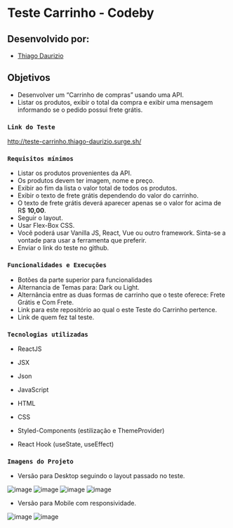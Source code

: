 # Teste Carrinho - Codeby

## Desenvolvido por:
- [Thiago Daurizio](https://www.linkedin.com/in/thiago-daurizio-616b54226/)

## Objetivos

- Desenvolver um “Carrinho de compras” usando uma API.
- Listar os produtos, exibir o total da compra e exibir uma mensagem informando se o pedido possui frete grátis.

### `Link do Teste`

http://teste-carrinho.thiago-daurizio.surge.sh/

### `Requisitos mínimos`

- Listar os produtos provenientes da API.
- Os produtos devem ter imagem, nome e preço.
- Exibir ao fim da lista o valor total de todos os produtos.
- Exibir o texto de frete grátis dependendo do valor do carrinho.
- O texto de frete grátis deverá aparecer apenas se o valor for acima de R$ **10,00**.
- Seguir o layout.
- Usar Flex-Box CSS.
- Você poderá usar Vanilla JS, React, Vue ou outro framework. Sinta-se a vontade para usar a ferramenta que preferir.
- Enviar o link do teste no github.

### `Funcionalidades e Execuções`
- Botões da parte superior para funcionalidades
- Alternancia de Temas para: Dark ou Light.
- Alternância entre as duas formas de carrinho que o teste oferece: Frete Grátis e Com Frete.
- Link para este repositório ao qual o este Teste do Carrinho pertence.
- Link de quem fez tal teste.

### `Tecnologias utilizadas`

- ReactJS
- JSX
- Json

- JavaScript
- HTML
- CSS

- Styled-Components (estilização e ThemeProvider)
- React Hook (useState, useEffect)

### `Imagens do Projeto`
- Versão para Desktop seguindo o layout passado no teste.

![image](https://user-images.githubusercontent.com/91217217/165458391-6a9ceedf-9902-46d0-903d-c213a297eccf.png)
![image](https://user-images.githubusercontent.com/91217217/165458436-bc4b3269-56c0-4cb0-8b3a-a604b8600075.png)
![image](https://user-images.githubusercontent.com/91217217/165458475-dfe69de3-9a9e-4001-921d-559410d94ffc.png)
![image](https://user-images.githubusercontent.com/91217217/165458583-f8373fc3-73f9-4e11-8dde-db32a83bcfbc.png)

- Versão para Mobile com responsividade.

![image](https://user-images.githubusercontent.com/91217217/165458659-547ef393-4154-49ad-9ccd-1b9b9e71a372.png)
![image](https://user-images.githubusercontent.com/91217217/165458769-74d4df33-a23a-48ea-974f-80c2968624c9.png)


